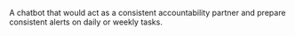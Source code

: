 A chatbot that would act as a consistent accountability partner and prepare consistent alerts on daily or weekly tasks. 
